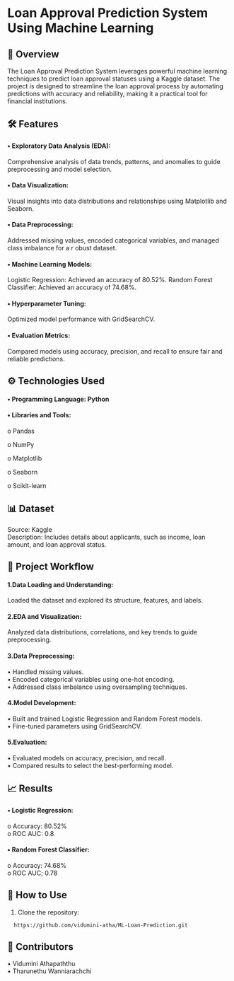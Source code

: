 # Loan Approval Prediction System Using Machine Learning

## 📖 Overview
The Loan Approval Prediction System leverages powerful machine learning techniques to predict loan approval statuses using a Kaggle dataset. The project is designed to streamline the loan approval process by automating predictions with accuracy and reliability, making it a practical tool for financial institutions.

## 🛠 Features
#### •	Exploratory Data Analysis (EDA):
  Comprehensive analysis of data trends, patterns, and anomalies to guide preprocessing and model selection.
#### •	Data Visualization:
  Visual insights into data distributions and relationships using Matplotlib and Seaborn.
#### •	Data Preprocessing:
  Addressed missing values, encoded categorical variables, and managed class imbalance for a r	obust dataset.
#### •	Machine Learning Models:
  Logistic Regression: Achieved an accuracy of 80.52%.
  Random Forest Classifier: Achieved an accuracy of 74.68%.
#### •	Hyperparameter Tuning:
  Optimized model performance with GridSearchCV.
#### •	Evaluation Metrics:
  Compared models using accuracy, precision, and recall to ensure fair and reliable predictions.

## ⚙️ Technologies Used
#### •	Programming Language: Python
#### •	Libraries and Tools:
  o	Pandas
  
  o	NumPy

  o	Matplotlib
  
  o	Seaborn
  
  o	 Scikit-learn

## 📊 Dataset
Source: Kaggle\
Description: Includes details about applicants, such as income, loan amount, and loan approval status.

## 📝 Project Workflow
#### 1.Data Loading and Understanding:
Loaded the dataset and explored its structure, features, and labels.
#### 2.EDA and Visualization:
Analyzed data distributions, correlations, and key trends to guide preprocessing.
#### 3.Data Preprocessing:
•	Handled missing values.\
•	Encoded categorical variables using one-hot encoding.\
•	Addressed class imbalance using oversampling techniques.
#### 4.Model Development:
•	Built and trained Logistic Regression and Random Forest models.\
•	Fine-tuned parameters using GridSearchCV.
#### 5.Evaluation:
•	Evaluated models on accuracy, precision, and recall.\
•	Compared results to select the best-performing model.

## 📈 Results
#### •	Logistic Regression:
o	Accuracy: 80.52%\
o	ROC AUC: 0.8
#### •	Random Forest Classifier:
o	Accuracy: 74.68%\
o	ROC AUC; 0.78

## 📌   How to Use
1. Clone the repository:
```
  https://github.com/vidumini-atha/ML-Loan-Prediction.git
```

## 📌 Contributors
•	Vidumini Athapaththu\
•	Tharunethu Wanniarachchi

